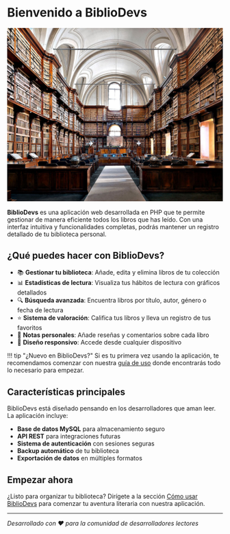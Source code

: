 # Bienvenido a BiblioDevs

![BiblioDevs Logo](img/biblioDevs.jpg)

**BiblioDevs** es una aplicación web desarrollada en PHP que te permite gestionar de manera eficiente todos los libros que has leído. Con una interfaz intuitiva y funcionalidades completas, podrás mantener un registro detallado de tu biblioteca personal.

## ¿Qué puedes hacer con BiblioDevs?

- 📚 **Gestionar tu biblioteca**: Añade, edita y elimina libros de tu colección
- 📊 **Estadísticas de lectura**: Visualiza tus hábitos de lectura con gráficos detallados
- 🔍 **Búsqueda avanzada**: Encuentra libros por título, autor, género o fecha de lectura
- ⭐ **Sistema de valoración**: Califica tus libros y lleva un registro de tus favoritos
- 📝 **Notas personales**: Añade reseñas y comentarios sobre cada libro
- 📱 **Diseño responsivo**: Accede desde cualquier dispositivo

!!! tip "¿Nuevo en BiblioDevs?"
    Si es tu primera vez usando la aplicación, te recomendamos comenzar con nuestra [guía de uso](uso.md) donde encontrarás todo lo necesario para empezar.

## Características principales

BiblioDevs está diseñado pensando en los desarrolladores que aman leer. La aplicación incluye:

- **Base de datos MySQL** para almacenamiento seguro
- **API REST** para integraciones futuras
- **Sistema de autenticación** con sesiones seguras
- **Backup automático** de tu biblioteca
- **Exportación de datos** en múltiples formatos

## Empezar ahora

¿Listo para organizar tu biblioteca? Dirígete a la sección [Cómo usar BiblioDevs](uso.md) para comenzar tu aventura literaria con nuestra aplicación.

---

*Desarrollado con ❤️ para la comunidad de desarrolladores lectores*